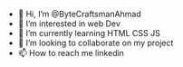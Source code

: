 - 👋 Hi, I’m @ByteCraftsmanAhmad
- 👀 I’m interested in web Dev
- 🌱 I’m currently learning HTML CSS JS
- 💞️ I’m looking to collaborate on my project
- 📫 How to reach me linkedin

<!---
ByteCraftsmanAhmad/ByteCraftsmanAhmad is a ✨ special ✨ repository because its `README.md` (this file) appears on your GitHub profile.
You can click the Preview link to take a look at your changes.
--->
